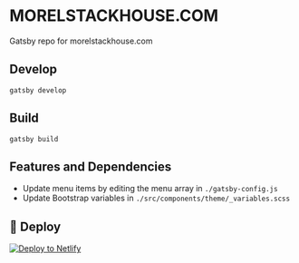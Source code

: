 # MORELSTACKHOUSE.COM

Gatsby repo for morelstackhouse.com

## Develop

```shell
gatsby develop
```

## Build

```shell
gatsby build
```

## Features and Dependencies

- Update menu items by editing the menu array in `./gatsby-config.js`
- Update Bootstrap variables in `./src/components/theme/_variables.scss`

## 💫 Deploy

[![Deploy to Netlify](https://www.netlify.com/img/deploy/button.svg)](https://app.netlify.com/start/deploy?repository=https://github.com/gatsbyjs/gatsby-starter-default)
